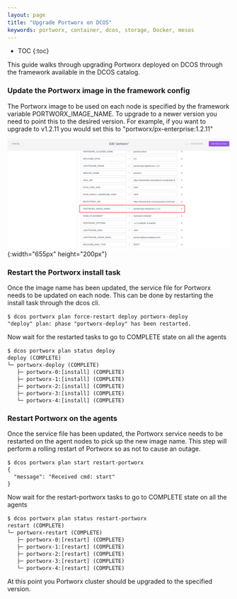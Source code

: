 ```yaml
---
layout: page
title: "Upgrade Portworx on DCOS"
keywords: portworx, container, dcos, storage, Docker, mesos
---
```


* TOC
{:toc}

This guide walks through upgrading Portworx deployed on DCOS through the framework available in the DCOS catalog.

### Update the Portworx image in the framework config

The Portworx image to be used on each node is specified by the framework variable PORTWORX_IMAGE_NAME.
To upgrade to a newer version you need to point this to the desired version.
For example, if you want to upgrade to v1.2.11 you would set this to "portworx/px-enterprise:1.2.11"

![Portworx image option](/images/dcos-px-image-option.png){:width="655px" height="200px"}

### Restart the Portworx install task

Once the image name has been updated, the service file for Portworx needs to be updated on each node. This can be done
by restarting the install task through the dcos cli.

```
$ dcos portworx plan force-restart deploy portworx-deploy
"deploy" plan: phase "portworx-deploy" has been restarted.
```

Now wait for the restarted tasks to go to COMPLETE state on all the agents

```
$ dcos portworx plan status deploy
deploy (COMPLETE)
└─ portworx-deploy (COMPLETE)
   ├─ portworx-0:[install] (COMPLETE)
   ├─ portworx-1:[install] (COMPLETE)
   ├─ portworx-2:[install] (COMPLETE)
   ├─ portworx-3:[install] (COMPLETE)
   └─ portworx-4:[install] (COMPLETE)
```

### Restart Portworx on the agents

Once the service file has been updated, the Portworx service needs to be restarted on the agent nodes to pick up the new
image name. This step will perform a rolling restart of Portworx so as not to cause an outage.

```
$ dcos portworx plan start restart-portworx
{
  "message": "Received cmd: start"
}
```

Now wait for the restart-portworx tasks to go to COMPLETE state on all the agents

```
$ dcos portworx plan status restart-portworx
restart (COMPLETE)
└─ portworx-restart (COMPLETE)
   ├─ portworx-0:[restart] (COMPLETE)
   ├─ portworx-1:[restart] (COMPLETE)
   ├─ portworx-2:[restart] (COMPLETE)
   ├─ portworx-3:[restart] (COMPLETE)
   └─ portworx-4:[restart] (COMPLETE)
```

At this point you Portworx cluster should be upgraded to the specified version.

